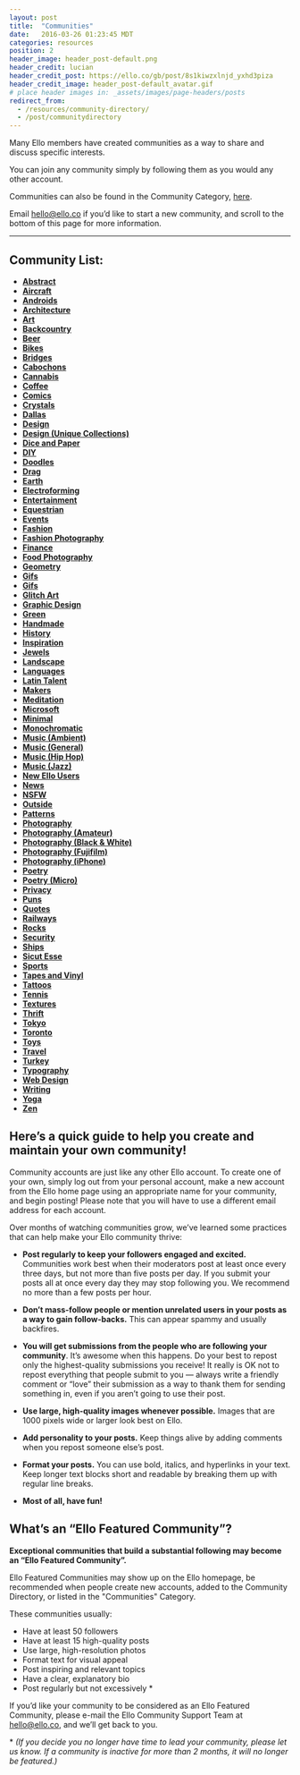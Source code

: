 ```yaml
---
layout: post
title:  "Communities"
date:   2016-03-26 01:23:45 MDT
categories: resources
position: 2
header_image: header_post-default.png
header_credit: lucian
header_credit_post: https://ello.co/gb/post/8s1kiwzxlnjd_yxhd3piza
header_credit_image: header_post-default_avatar.gif
# place header images in: _assets/images/page-headers/posts
redirect_from:
  - /resources/community-directory/
  - /post/communitydirectory
---
```


<!-- DO NOT DELETE. App links lead here. -->

Many Ello members have created communities as a way to share and discuss specific interests.

You can join any community simply by following them as you would any other account.

Communities can also be found in the Community Category, [here](https://ello.co/discover/communities).

Email [hello@ello.co](mailto:hello@ello.co) if you’d like to start a new community, and scroll to the bottom of this page for more information. 

---

## Community List:

- **[Abstract](https://ello.co/elloabstract)**
- **[Aircraft](https://ello.co/elloaircraft)**
- **[Androids](https://ello.co/elloandroid)** 
- **[Architecture](https://ello.co/elloarchitecture)** 
- **[Art](https://ello.co/elloart)** 
- **[Backcountry](https://ello.co/ellobackcountry)** 
- **[Beer](https://ello.co/ellobrew)**
- **[Bikes](https://ello.co/bikelove)**
- **[Bridges](https://ello.co/ellobridges)** 
- **[Cabochons](https://ello.co/cabochons)**
- **[Cannabis](https://ello.co/ellocannabis)** 
- **[Coffee](https://ello.co/ellocoffeelovers)** 
- **[Comics](https://ello.co/comicbuzz)**
- **[Crystals](https://ello.co/ellocrystals)**
- **[Dallas](https://ello.co/dallasnews)** 
- **[Design](https://ello.co/ellodesign)** 
- **[Design (Unique Collections)](https://ello.co/p-e-a-c)**
- **[Dice and Paper](https://ello.co/ello_dice_and_paper)** 
- **[DIY](https://ello.co/ellodiy)** 
- **[Doodles](https://ello.co/doodlehouse)** 
- **[Drag](https://ello.co/ellodrag)** 
- **[Earth](https://ello.co/travelwithme)** 
- **[Electroforming](https://ello.co/elloelectroforming)**
- **[Entertainment](https://ello.co/entertainment)** 
- **[Equestrian](https://ello.co/elloequestrian)** 
- **[Events](https://ello.co/ello-events)** 
- **[Fashion](https://ello.co/ellofashion)** 
- **[Fashion Photography](https://ello.co/fashionphotography)**
- **[Finance](https://ello.co/ellofinance)** 
- **[Food Photography](https://ello.co/ellofoodphotography)**
- **[Geometry](https://ello.co/geometry)**
- **[Gifs](https://ello.co/ellogifs)**
- **[Gifs](http://ello.co/gifs)**
- **[Glitch Art](https://ello.co/elloglitchart)** 
- **[Graphic Design](https://ello.co/graphicdesign)** 
- **[Green](https://ello.co/ellogreen)** 
- **[Handmade](https://ello.co/handmadeconnect)**
- **[History](https://ello.co/oldendaze)** 
- **[Inspiration](https://ello.co/dailyinspiration)**
- **[Jewels](https://ello.co/ellojewels)** 
- **[Landscape](https://ello.co/ellolandscape)** 
- **[Languages](https://ello.co/ellolanguages)**
- **[Latin Talent](https://ello.co/ellolatintalent)**
- **[Makers](https://ello.co/ellomakers)**
- **[Meditation](https://ello.co/meditation)** 
- **[Microsoft](https://ello.co/ellomicrosoft)** 
- **[Minimal](https://ello.co/ellominimal)** 
- **[Monochromatic](https://ello.co/monochromatica)** 
- **[Music (Ambient)](https://ello.co/elloambient)** 
- **[Music (General)](https://ello.co/ellomusic)** 
- **[Music (Hip Hop)](https://ello.co/ellohiphop)** 
- **[Music (Jazz)](https://ello.co/ellojazz)** 
- **[New Ello Users](https://ello.co/ellonew)**
- **[News](https://ello.co/ellonews)** 
- **[NSFW](https://ello.co/hotsexywomen)** 
- **[Outside](https://ello.co/ellooutside)** 
- **[Patterns](https://ello.co/ellopatterns)** 
- **[Photography](https://ello.co/ellophotography)** 
- **[Photography (Amateur)](https://ello.co/amateur_photography)** 
- **[Photography (Black & White)](https://ello.co/black-and-white-photography)** 
- **[Photography (Fujifilm)](https://ello.co/ellofujifilm)** 
- **[Photography (iPhone)](https://ello.co/elloiphoneography)** 
- **[Poetry](https://ello.co/ellopoetry)** 
- **[Poetry (Micro)](https://ello.co/micro_poetics)** 
- **[Privacy](https://ello.co/elloprivacy)**
- **[Puns](https://ello.co/ellopundemonium)** 
- **[Quotes](https://ello.co/quotes)** 
- **[Railways](https://ello.co/ellorailways)** 
- **[Rocks](https://ello.co/ellorockhounds)**
- **[Security](https://ello.co/ellosecurity)** 
- **[Ships](https://ello.co/elloships)** 
- **[Sicut Esse](https://ello.co/sicutesse)** 
- **[Sports](https://ello.co/ellosport)** 
- **[Tapes and Vinyl](https://ello.co/ellotapesandvinyl)** 
- **[Tattoos](https://ello.co/ellotattoos)**
- **[Tennis](https://ello.co/tennisblog)** 
- **[Textures](https://ello.co/ellotextures)**
- **[Thrift](https://ello.co/ellothrift)**
- **[Tokyo](https://ello.co/ello_tokyo)**
- **[Toronto](https://ello.co/ellotoronto)** 
- **[Toys](https://ello.co/ellotoys)** 
- **[Travel](https://ello.co/ellotravel)** 
- **[Turkey](https://ello.co/elloturkiye)** 
- **[Typography](https://ello.co/ellotypography)** 
- **[Web Design](https://ello.co/ellowebdesign)** 
- **[Writing](https://ello.co/ellowrites)** 
- **[Yoga](https://ello.co/elloyoga)** 
- **[Zen](https://ello.co/ellozen)** 

## Here’s a quick guide to help you create and maintain your own community!

Community accounts are just like any other Ello account. To create one of your own, simply log out from your personal account, make a new account from the Ello home page using an appropriate name for your community, and begin posting! Please note that you will have to use a different email address for each account. 

Over months of watching communities grow, we’ve learned some practices that can help make your Ello community thrive:

* **Post regularly to keep your followers engaged and excited.** Communities work best when their moderators post at least once every three days, but not more than five posts per day. If you submit your posts all at once every day they may stop following you. We recommend no more than a few posts per hour.

* **Don’t mass-follow people or mention unrelated users in your posts as a way to gain follow-backs.** This can appear spammy and usually backfires.

* **You will get submissions from the people who are following your community**. It’s awesome when this happens. Do your best to repost only the highest-quality submissions you receive! It really is OK not to repost everything that people submit to you — always write a friendly comment or “love” their submission as a way to thank them for sending something in, even if you aren’t going to use their post.

* **Use large, high-quality images whenever possible.** Images that are 1000 pixels wide or larger look best on Ello.

* **Add personality to your posts.** Keep things alive by adding comments when you repost someone else’s post.

* **Format your posts.** You can use bold, italics, and hyperlinks in your text. Keep longer text blocks short and readable by breaking them up with regular line breaks.

* **Most of all, have fun!**

## What’s an “Ello Featured Community”?

**Exceptional communities that build a substantial following may become an “Ello Featured Community”.**

Ello Featured Communities may show up on the Ello homepage, be recommended when people create new accounts, added to the Community Directory, or listed in the "Communities" Category. 

These communities usually:

* Have at least 50 followers
* Have at least 15 high-quality posts
* Use large, high-resolution photos
* Format text for visual appeal
* Post inspiring and relevant topics
* Have a clear, explanatory bio
* Post regularly but not excessively \*

If you’d like your community to be considered as an Ello Featured Community, please e-mail the Ello Community Support Team at hello@ello.co, and we’ll get back to you. 

\* *(If you decide you no longer have time to lead your community, please let us know. If a community is inactive for more than 2 months, it will no longer be featured.)*

